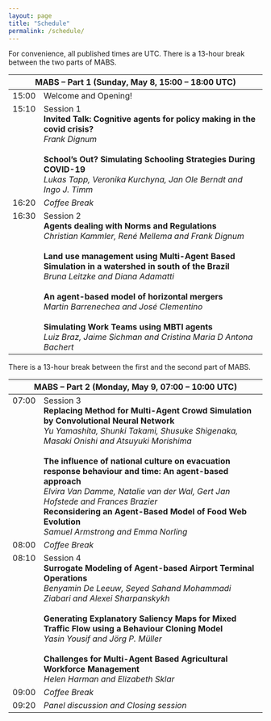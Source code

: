 ```yaml
---
layout: page
title: "Schedule"
permalink: /schedule/
---
```


For convenience, all published times are UTC. There is a 13-hour break between the two parts of MABS. 

<table id="mabs_part1">
    <thead>
        <tr>
            <th colspan="2">MABS – Part 1 (Sunday, May 8, 15:00 – 18:00 UTC)</th>
        </tr>
    </thead>
    <tbody>
        <tr>
            <td align="left" valign="top">15:00</td>
            <td align="left" valign="top">Welcome and Opening!</td>
        </tr>
        <tr>
            <td align="left" valign="top">15:10</td>
            <td align="left" valign="top">Session 1 <br/>
                                          <b>Invited Talk: Cognitive agents for policy making in the covid crisis?</b><br/>
                                          <i>Frank Dignum</i><br/>
                                          <br/>
                                          <b>School’s Out? Simulating Schooling Strategies During COVID-19</b><br/>
                                          <i>Lukas Tapp, Veronika Kurchyna, Jan Ole Berndt and Ingo J. Timm</i></td>
        </tr>
        <tr>
            <td align="left" valign="top">16:20</td>
            <td align="left" valign="top"><i>Coffee Break</i></td>
        </tr>
        <tr>
            <td align="left" valign="top">16:30</td>
            <td align="left" valign="top">Session 2 <br/>
                                          <b>Agents dealing with Norms and Regulations</b><br/>
                                          <i>Christian Kammler, René Mellema and Frank Dignum</i><br/>
                                          <br/>
                                          <b>Land use management using Multi-Agent Based Simulation in a watershed in south of the Brazil</b><br/>
                                          <i>Bruna Leitzke and Diana Adamatti</i><br/>
                                          <br/>
                                          <b>An agent-based model of horizontal mergers</b><br/>
                                          <i>Martin Barrenechea and José Clementino</i><br/>
                                          <br/>
                                          <b>Simulating Work Teams using MBTI agents</b><br/>
                                          <i>Luiz Braz, Jaime Sichman and Cristina Maria D Antona Bachert</i></td>
        </tr>
    </tbody>
</table>


There is a 13-hour break between the first and the second part of MABS.


<table id="mabs_part1">
    <thead>
        <tr>
            <th colspan="2">MABS – Part 2 (Monday, May 9, 07:00 – 10:00 UTC)</th>
        </tr>
    </thead>
    <tbody>
        <tr>
            <td align="left" valign="top">07:00</td>
            <td align="left" valign="top">Session 3<br/>
                                          <b>Replacing Method for Multi-Agent Crowd Simulation by Convolutional Neural Network</b><br/>
                                          <i>Yu Yamashita, Shunki Takami, Shusuke Shigenaka, Masaki Onishi and Atsuyuki Morishima</i><br/>
                                          <br/>
                                          <b>The influence of national culture on evacuation response behaviour and time: An agent-based approach</b><br/>
                                          <i>Elvira Van Damme, Natalie van der Wal, Gert Jan Hofstede and Frances Brazier</i>
                                          <br/>
                                          <b>Reconsidering an Agent-Based Model of Food Web Evolution</b><br/>
                                          <i>Samuel Armstrong and Emma Norling</i></td>
        </tr>
        <tr>
            <td align="left" valign="top">08:00</td>
            <td align="left" valign="top"><i>Coffee Break</i></td>
        </tr>
        <tr>
            <td align="left" valign="top">08:10</td>
            <td align="left" valign="top">Session 4<br/>
                                          <b>Surrogate Modeling of Agent-based Airport Terminal Operations</b><br/>
                                          <i>Benyamin De Leeuw, Seyed Sahand Mohammadi Ziabari and Alexei Sharpanskykh</i><br/>
                                          <br/>
                                          <b>Generating Explanatory Saliency Maps for Mixed Traffic Flow using a Behaviour Cloning Model</b><br/>
                                          <i>Yasin Yousif and Jörg P. Müller</i><br/>
                                          <br/>
                                          <b>Challenges for Multi-Agent Based Agricultural Workforce Management</b><br/>
                                          <i>Helen Harman and Elizabeth Sklar</i></td>
        </tr>
        <tr>
            <td align="left" valign="top">09:00</td>
            <td align="left" valign="top"><i>Coffee Break</i></td>
        </tr>
        <tr>
            <td align="left" valign="top">09:20</td>
            <td align="left" valign="top"><i>Panel discussion and Closing session</i></td>
        </tr>
    </tbody>
</table>
